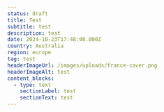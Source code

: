 ```yaml
---
status: draft
title: Test
subtitle: test
description: test
date: 2024-10-23T17:48:00.000Z
country: Australia
region: europe
tag: test
headerImageUrl: /images/uploads/france-cover.png
headerImageAlt: test
content_blocks:
  - type: text
    sectionLabel: test
    sectionText: test
---
```

